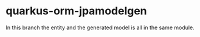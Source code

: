 # quarkus-orm-jpamodelgen

In this branch the entity and the generated model is all in the same module. 
